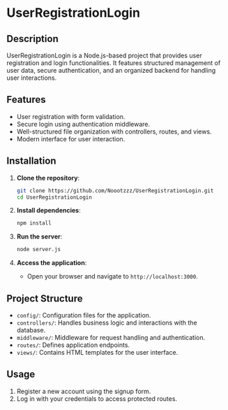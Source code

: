 
# UserRegistrationLogin

## Description

UserRegistrationLogin is a Node.js-based project that provides user registration and login functionalities. It features structured management of user data, secure authentication, and an organized backend for handling user interactions.

## Features

- User registration with form validation.
- Secure login using authentication middleware.
- Well-structured file organization with controllers, routes, and views.
- Modern interface for user interaction.

## Installation

1. **Clone the repository**:
   ```bash
   git clone https://github.com/Noootzzz/UserRegistrationLogin.git
   cd UserRegistrationLogin
   ```

2. **Install dependencies**:
   ```bash
   npm install
   ```

3. **Run the server**:
   ```bash
   node server.js
   ```

4. **Access the application**:
   - Open your browser and navigate to `http://localhost:3000`.

## Project Structure

- `config/`: Configuration files for the application.
- `controllers/`: Handles business logic and interactions with the database.
- `middleware/`: Middleware for request handling and authentication.
- `routes/`: Defines application endpoints.
- `views/`: Contains HTML templates for the user interface.

## Usage

1. Register a new account using the signup form.
2. Log in with your credentials to access protected routes.

